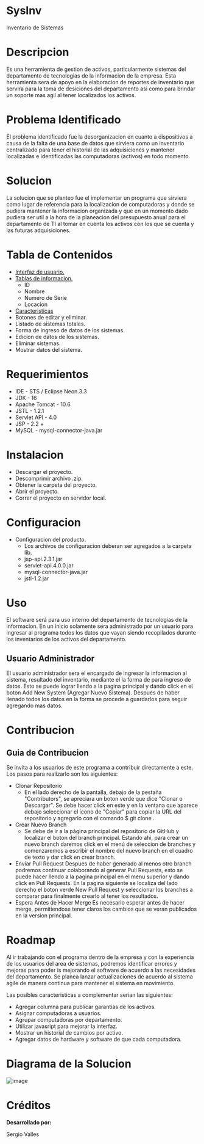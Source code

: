 # SysInv
Inventario de Sistemas

# Descripcion
Es una herramienta de gestion de activos, particularmente sistemas del departamento de tecnologias de la informacion de la empresa. Esta herramienta sera de apoyo en la elaboracion de reportes de inventario que servira para la toma de desiciones del departamento asi como para brindar un soporte mas agil al tener localizados los activos.

# Problema Identificado
El problema identificado fue la desorganizacion en cuanto a dispositivos a causa de la falta de una base de datos que sirviera como un inventario centralizado para tener el historial de las adquisiciones y mantener localizadas e identificadas las computadoras (activos) en todo momento.

# Solucion
La solucion que se planteo fue el implementar un programa que sirviera como lugar de referencia para la localizacion de computadoras y donde se pudiera mantener la informacion organizada y que en un momento dado pudiera ser util a la hora de la planeacion del presupuesto anual para el departamento de TI al tomar en cuenta los activos con los que se cuenta y las futuras adquisiciones.

# Tabla de Contenidos
- [Interfaz de usuario.](https://github.com/s-valles/SysInv/wiki#welcome-to-the-sysinv-wiki)
- [Tablas de informacion.](https://github.com/s-valles/SysInv/wiki#tablas-de-informacion)
  -  ID
  -  Nombre
  -  Numero de Serie
  -  Locacion
- [Caracteristicas](https://github.com/s-valles/SysInv/wiki#caracteristicas)
- Botones de editar y eliminar.
- Listado de sistemas totales.
- Forma de ingreso de datos de los sistemas.
- Edicion de datos de los sistemas.
- Eliminar sistemas.
- Mostrar datos del sistema.

# Requerimientos
- IDE - STS / Eclipse Neon.3.3
- JDK - 16
- Apache Tomcat - 10.6
- JSTL - 1.2.1
- Servlet API - 4.0
- JSP - 2.2 +
- MySQL - mysql-connector-java.jar

# Instalacion
- Descargar el proyecto.
- Descomprimir archivo .zip.
- Obtener la carpeta del proyecto.
- Abrir el proyecto.
- Correr el proyecto en servidor local.

# Configuracion
- Configuracion del producto.
  - Los archivos de configuracion deberan ser agregados a la carpeta lib.
   - jsp-api.2.3.1.jar
   - servlet-api.4.0.0.jar
   - mysql-connector-java.jar
   - jstl-1.2.jar 

# Uso
El software será para uso interno del departamento de tecnologias de la informacion. En un inicio solamente sera administrado por un usuario para ingresar al programa todos los datos que vayan siendo recopilados durante los inventarios de los activos del departamento.

## Usuario Administrador
El usuario administrador sera el encargado de ingresar la informacion al sistema, resultado del inventario, mediante el la forma de para ingreso de datos. Esto se puede lograr llendo a la pagina principal y dando click en el boton Add New System (Agregar Nuevo Sistema).
Despues de haber llenado todos los datos en la forma se procede a guardarlos para seguir agregando mas datos.

# Contribucion
## Guia de Contribucion
Se invita a los usuarios de este programa a contribuir directamente a este. Los pasos para realizarlo son los siguientes:

- Clonar Repositorio
  -  En el lado derecho de la pantalla, debajo de la pestaña "Contributors", se apreciara un boton verde que dice "Clonar o Descargar". Se debe hacer click en este y en la ventana que aparece debajo seleccionar el icono de "Copiar" para copiar la URL del repositorio y agregarlo con el comando $ git clone <repo-url>. 
- Crear Nuevo Branch
  - Se debe de ir a la página principal del repositorio de GitHub y localizar el boton del branch principal. Estando ahi, para crear un nuevo branch daremos click en el menú de seleccion de branches y comenzaremos a escribir el nombre del nuevo branch en el cuadro de texto y dar click en crear branch. 
- Enviar Pull Request
  Despues de haber generado al menos otro branch podremos continuar colaborando al generar Pull Requests, esto se puede hacer llendo a la pagina principal en el menu superior y dando click en Pull Requests. En la pagina siguiente se localiza del lado derecho el boton verde New Pull Request y seleccionar los branches a comparar para finalmente crearlo al tener los resultados.
- Espera Antes de  Hacer Merge
  Es necesario esperar antes de hacer merge, permitiendose tener claros los cambios que se veran publicados en la version principal.



# Roadmap
Al ir trabajando con el programa dentro de la empresa y con la experiencia de los usuarios del area de sistemas, podremos identificar errores y mejoras para poder is mejorando el software de acuerdo a las necesidades del departamento. Se planea lanzar actualizaciones de acuerdo al sistema agile de manera continua para mantener el sistema en movimiento.
  
Las posibles caracteristicas a complementar serian las siguientes:
  
  - Agregar columna para publicar garantias de los activos.
  - Asignar computadoras a usuarios.
  - Agrupar computadoras por departamento.
  - Utilizar javasript para mejorar la interfaz.
  - Mostrar un historial de cambios por activo.
  - Agregar datos de hardware y software de que cada computadora.

# Diagrama de la Solucion
![image](https://user-images.githubusercontent.com/82923981/131185564-df7f5ec9-34d5-404d-a1fd-9f0be9c6964d.png)


# Créditos
<b>Desarrollado por:</b>

Sergio Valles
